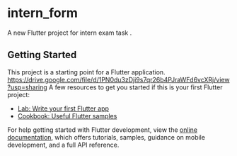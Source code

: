 # intern_form

A new Flutter project for intern exam task
.

## Getting Started

This project is a starting point for a Flutter application.
https://drive.google.com/file/d/1PN0du3zDji9s7qr26b4PJraWFd6vcXRj/view?usp=sharing
A few resources to get you started if this is your first Flutter project:

- [Lab: Write your first Flutter app](https://docs.flutter.dev/get-started/codelab)
- [Cookbook: Useful Flutter samples](https://docs.flutter.dev/cookbook)

For help getting started with Flutter development, view the
[online documentation](https://docs.flutter.dev/), which offers tutorials,
samples, guidance on mobile development, and a full API reference.
